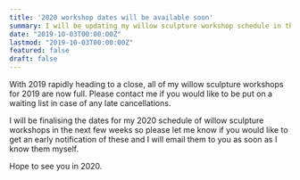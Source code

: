 ```yaml
---
title: '2020 workshop dates will be available soon'
summary: I will be updating my willow sculpture workshop schedule in the next few weeks with 2020 dates.
date: "2019-10-03T00:00:00Z"
lastmod: "2019-10-03T00:00:00Z"
featured: false
draft: false
---
```


With 2019 rapidly heading to a close, all of my willow sculpture workshops for 2019 are now full. Please contact me if you would like to be put on a waiting list in case of any late cancellations.

I will be finalising the dates for my 2020 schedule of willow sculpture workshops in the next few weeks so please let me know if you would like to get an early notification of these and I will email them to you as soon as I know them myself.

Hope to see you in 2020.
